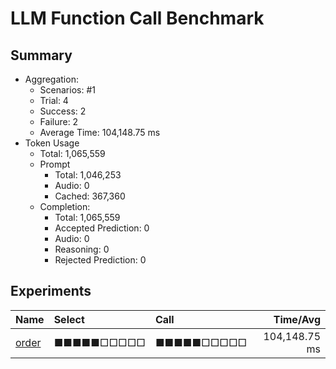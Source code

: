 # LLM Function Call Benchmark
## Summary
  - Aggregation:
    - Scenarios: #1
    - Trial: 4
    - Success: 2
    - Failure: 2
    - Average Time: 104,148.75 ms
  - Token Usage
    - Total: 1,065,559
    - Prompt
      - Total: 1,046,253
      - Audio: 0
      - Cached: 367,360
    - Completion:
      - Total: 1,065,559
      - Accepted Prediction: 0
      - Audio: 0
      - Reasoning: 0
      - Rejected Prediction: 0

## Experiments
 Name | Select | Call | Time/Avg 
:-----|:-------|:-----|----------:
[order](./order/README.md) | ■■■■■□□□□□ | ■■■■■□□□□□ | 104,148.75 ms